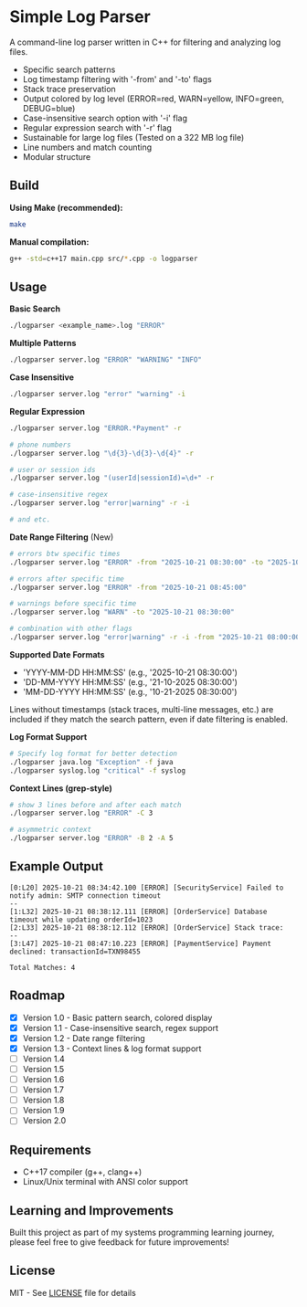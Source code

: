 # Simple Log Parser

A command-line log parser written in C++ for filtering and analyzing log files.

- Specific search patterns
- Log timestamp filtering with '-from' and '-to' flags
- Stack trace preservation
- Output colored by log level (ERROR=red, WARN=yellow, INFO=green, DEBUG=blue)
- Case-insensitive search option with '-i' flag
- Regular expression search with '-r' flag
- Sustainable for large log files (Tested on a 322 MB log file)
- Line numbers and match counting
- Modular structure

## Build

**Using Make (recommended):**
```bash
make
```

**Manual compilation:**
```bash
g++ -std=c++17 main.cpp src/*.cpp -o logparser
```

## Usage

**Basic Search**
```bash
./logparser <example_name>.log "ERROR"
```

**Multiple Patterns**
```bash
./logparser server.log "ERROR" "WARNING" "INFO"
```

**Case Insensitive**
```bash
./logparser server.log "error" "warning" -i
```

**Regular Expression**
```bash
./logparser server.log "ERROR.*Payment" -r

# phone numbers
./logparser server.log "\d{3}-\d{3}-\d{4}" -r

# user or session ids
./logparser server.log "(userId|sessionId)=\d+" -r

# case-insensitive regex
./logparser server.log "error|warning" -r -i

# and etc.
```

**Date Range Filtering** (New)
```bash
# errors btw specific times
./logparser server.log "ERROR" -from "2025-10-21 08:30:00" -to "2025-10-21 09:00:00"

# errors after specific time
./logparser server.log "ERROR" -from "2025-10-21 08:45:00"

# warnings before specific time
./logparser server.log "WARN" -to "2025-10-21 08:30:00"

# combination with other flags
./logparser server.log "error|warning" -r -i -from "2025-10-21 08:00:00"
```

**Supported Date Formats**
- 'YYYY-MM-DD HH:MM:SS' (e.g., '2025-10-21 08:30:00')
- 'DD-MM-YYYY HH:MM:SS' (e.g., '21-10-2025 08:30:00')
- 'MM-DD-YYYY HH:MM:SS' (e.g., '10-21-2025 08:30:00')

Lines without timestamps (stack traces, multi-line messages, etc.) are included if they match the search pattern, even if date filtering is enabled.

**Log Format Support**
```bash
# Specify log format for better detection
./logparser java.log "Exception" -f java
./logparser syslog.log "critical" -f syslog
```

**Context Lines (grep-style)**
```bash
# show 3 lines before and after each match
./logparser server.log "ERROR" -C 3

# asymmetric context
./logparser server.log "ERROR" -B 2 -A 5
```

## Example Output
```
[0:L20] 2025-10-21 08:34:42.100 [ERROR] [SecurityService] Failed to notify admin: SMTP connection timeout
--
[1:L32] 2025-10-21 08:38:12.111 [ERROR] [OrderService] Database timeout while updating orderId=1023
[2:L33] 2025-10-21 08:38:12.112 [ERROR] [OrderService] Stack trace:
--
[3:L47] 2025-10-21 08:47:10.223 [ERROR] [PaymentService] Payment declined: transactionId=TXN98455

Total Matches: 4
```

## Roadmap
- [x] Version 1.0 - Basic pattern search, colored display
- [x] Version 1.1 - Case-insensitive search, regex support
- [x] Version 1.2 - Date range filtering
- [x] Version 1.3 - Context lines & log format support
- [ ] Version 1.4
- [ ] Version 1.5
- [ ] Version 1.6
- [ ] Version 1.7
- [ ] Version 1.8
- [ ] Version 1.9
- [ ] Version 2.0

## Requirements
- C++17 compiler (g++, clang++)
- Linux/Unix terminal with ANSI color support

## Learning and Improvements
Built this project as part of my systems programming learning journey, please feel free to give feedback for future improvements! 

## License

MIT - See [LICENSE](LICENSE) file for details